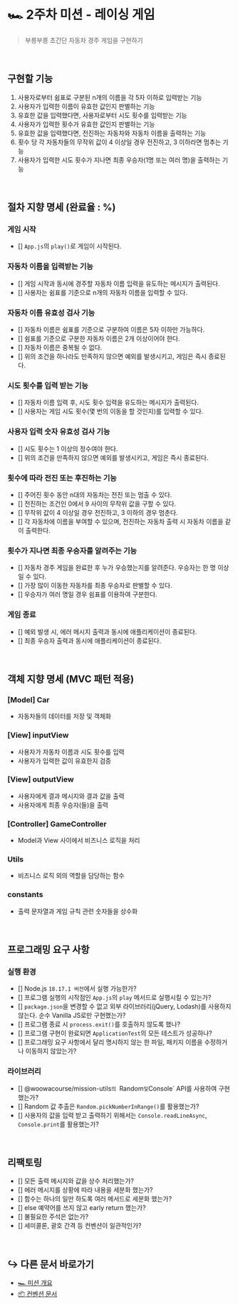 # 🏎️ 2주차 미션 - 레이싱 게임

> 부릉부릉 초간단 자동차 경주 게임을 구현하기

<br/>

## 구현할 기능

1. 사용자로부터 쉼표로 구분된 n개의 이름을 각 5자 이하로 입력받는 기능
2. 사용자가 입력한 이름이 유효한 값인지 판별하는 기능
3. 유효한 값을 입력했다면, 사용자로부터 시도 횟수를 입력받는 기능
4. 사용자가 입력한 횟수가 유효한 값인지 판별하는 기능
5. 유효한 값을 입력했다면, 전진하는 자동차와 자동차 이름을 출력하는 기능
6. 횟수 당 각 자동차들의 무작위 값이 4 이상일 경우 전진하고, 3 이하라면 멈추는 기능
7. 사용자가 입력한 시도 횟수가 지나면 최종 우승자(1명 또는 여러 명)을 출력하는 기능

<br/>

## 절차 지향 명세 (완료율 : %)

### 게임 시작

- [] `App.js`의 `play()`로 게임이 시작된다.

### 자동차 이름을 입력받는 기능

- [] 게임 시작과 동시에 경주할 자동차 이름 입력을 유도하는 메시지가 출력된다.
- [] 사용자는 쉼표를 기준으로 n개의 자동차 이름을 입력할 수 있다.

### 자동차 이름 유효성 검사 기능

- [] 자동차 이름은 쉼표를 기준으로 구분하여 이름은 5자 이하만 가능하다.
- [] 쉼표를 기준으로 구분한 자동차 이름은 2개 이상이어야 한다.
- [] 자동차 이름은 중복될 수 없다.
- [] 위의 조건을 하나라도 만족하지 않으면 예외를 발생시키고, 게임은 즉시 종료된다.

### 시도 횟수를 입력 받는 기능

- [] 자동차 이름 입력 후, 시도 횟수 입력을 유도하는 메시지가 출력된다.
- [] 사용자는 게임 시도 횟수(몇 번의 이동을 할 것인지)를 입력할 수 있다.

### 사용자 입력 숫자 유효성 검사 기능

- [] 시도 횟수는 1 이상의 정수여야 한다.
- [] 위의 조건을 만족하지 않으면 예외를 발생시키고, 게임은 즉시 종료된다.

### 횟수에 따라 전진 또는 후진하는 기능

- [] 주어진 횟수 동안 n대의 자동차는 전진 또는 멈출 수 있다.
- [] 전진하는 조건인 0에서 9 사이의 무작위 값을 구할 수 있다.
- [] 무작위 값이 4 이상일 경우 전진하고, 3 이하의 경우 멈춘다.
- [] 각 자동차에 이름을 부여할 수 있으며, 전진하는 자동차 출력 시 자동차 이름을 같이 출력한다.

### 횟수가 지나면 최종 우승자를 알려주는 기능
- [] 자동차 경주 게임을 완료한 후 누가 우승했는지를 알려준다. 우승자는 한 명 이상일 수 있다.
- [] 가장 많이 이동한 자동차를 최종 우승자로 판별할 수 있다.
- [] 우승자가 여러 명일 경우 쉼표를 이용하여 구분한다.

### 게임 종료

- [] 예외 발생 시, 에러 메시지 출력과 동시에 애플리케이션이 종료된다.
- [] 최종 우승자 출력과 동시에 애플리케이션이 종료된다.

<br/>

## 객체 지향 명세 (MVC 패턴 적용)

### [Model] Car

- 자동차들의 데이터를 저장 및 객체화

### [View] inputView

- 사용자가 자동차 이름과 시도 횟수를 입력
- 사용자가 입력한 값이 유효한지 검증

### [View] outputView

- 사용자에게 결과 메시지와 결과 값을 출력
- 사용자에게 최종 우승자(들)을 출력

### [Controller] GameController

- Model과 View 사이에서 비즈니스 로직을 처리

### Utils

- 비즈니스 로직 외의 역할을 담당하는 함수

### constants

- 출력 문자열과 게임 규칙 관련 숫자들을 상수화

<br/>

## 프로그래밍 요구 사항

### 실행 환경

- [] Node.js `18.17.1 버전`에서 실행 가능한가?
- [] 프로그램 실행의 시작점인 `App.js`의 `play` 메서드로 실행시킬 수 있는가?
- [] `package.json`을 변경할 수 없고 외부 라이브러리(jQuery, Lodash)를 사용하지 않는다. 순수 Vanilla JS로만 구현했는가?
- [] 프로그램 종료 시 `process.exit()`를 호출하지 않도록 했나?
- [] 프로그램 구현이 완료되면 `ApplicationTest`의 모든 테스트가 성공하나?
- [] 프로그래밍 요구 사항에서 달리 명시하지 않는 한 파일, 패키지 이름을 수정하거나 이동하지 않았는가?

### 라이브러리

- [] @woowacourse/mission-utils`의 `Random` 및 `Console` API를 사용하여 구현했는가?
- [] Random 값 추출은 `Random.pickNumberInRange()`를 활용했는가?
- [] 사용자의 값을 입력 받고 출력하기 위해서는 `Console.readLineAsync`, `Console.print`를 활용했는가?

<br/>

## 리팩토링
- [] 모든 출력 메시지와 값을 상수 처리했는가?
- [] 에러 메시지를 상황에 따라 내용을 세분화 했는가?
- [] 함수는 하나의 일만 하도록 여러 메서드로 세분화 했는가?
- [] else 예약어를 쓰지 않고 early return 했는가?
- [] 불필요한 주석은 없는가?
- [] 세미콜론, 괄호 간격 등 컨벤션이 일관적인가?

<br/>

## ↪️ 다른 문서 바로가기

- [🏎️ 미션 개요](./README.md)
- [📦 컨벤션 문서](./convention.md)
